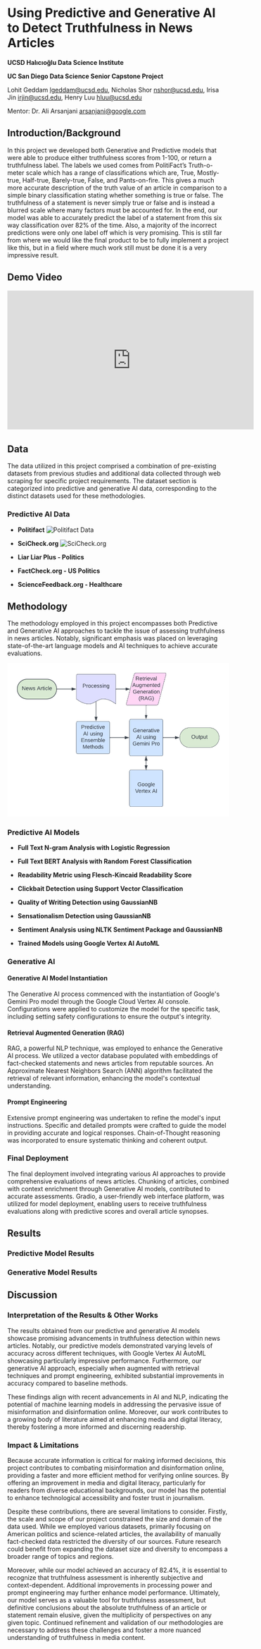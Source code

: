 # Using Predictive and Generative AI to Detect Truthfulness in News Articles

**UCSD Halıcıoğlu Data Science Institute**

**UC San Diego Data Science Senior Capstone Project**
<!--To create line break: use 2 spaces after a line or use <br>-->

Lohit Geddam [lgeddam@ucsd.edu](mailto:lgeddam@ucsd.edu), Nicholas Shor [nshor@ucsd.edu](mailto:nshor@ucsd.edu), Irisa Jin [irjin@ucsd.edu](mailto:irjin@ucsd.edu), Henry Luu [hluu@ucsd.edu](mailto:hluu@ucsd.edu)

Mentor: Dr. Ali Arsanjani [arsanjani@google.com](mailto:arsanjani@google.com)

## Introduction/Background
In this project we developed both Generative and Predictive models that were able to produce either truthfulness scores from 1-100, or return a truthfulness label. The labels we used comes from PolitiFact’s Truth-o-meter scale which has a range of classifications which are, True, Mostly-true, Half-true, Barely-true, False, and Pants-on-fire. This gives a much more accurate description of the truth value of an article in comparison to a simple binary classification stating whether something is true or false. The truthfulness of a statement is never simply true or false and is instead a blurred scale where many factors must be accounted for. In the end, our model was able to accurately predict the label of a statement from this six way classification over 82\% of the time. Also, a majority of the incorrect predictions were only one label off which is very promising. This is still far from where we would like the final product to be to fully implement a project like this, but in a field where much work still must be done it is a very impressive result.

## Demo Video
<iframe width="560" height="315" src="https://www.youtube.com/embed/EYTyIaHGdk4" frameborder="0" allowfullscreen></iframe>

<!--https://youtu.be/EYTyIaHGdk4-->

## Data

The data utilized in this project comprised a combination of pre-existing datasets from previous studies and additional data collected through web scraping for specific project requirements. The dataset section is categorized into predictive and generative AI data, corresponding to the distinct datasets used for these methodologies.

### Predictive AI Data

- **Politifact**
![Politifact Data](/images/politifact_data.png)

- **SciCheck.org**
![SciCheck.org](/images/schicheck_data.png)

- **Liar Liar Plus - Politics**

- **FactCheck.org - US Politics**

- **ScienceFeedback.org - Healthcare**



## Methodology

The methodology employed in this project encompasses both Predictive and Generative AI approaches to tackle the issue of assessing truthfulness in news articles. Notably, significant emphasis was placed on leveraging state-of-the-art language models and AI techniques to achieve accurate evaluations.

![Here is how our final model works](/images/Dsc_capstone_flowchart_final_model.png)

### Predictive AI Models

- **Full Text N-gram Analysis with Logistic Regression**

- **Full Text BERT Analysis with Random Forest Classification**

- **Readability Metric using Flesch-Kincaid Readability Score**

- **Clickbait Detection using Support Vector Classification**

- **Quality of Writing Detection using GaussianNB**

- **Sensationalism Detection using GaussianNB**

- **Sentiment Analysis using NLTK Sentiment Package and GaussianNB**

- **Trained Models using Google Vertex AI AutoML**

### Generative AI

#### Generative AI Model Instantiation
The Generative AI process commenced with the instantiation of Google's Gemini Pro model through the Google Cloud Vertex AI console. Configurations were applied to customize the model for the specific task, including setting safety configurations to ensure the output's integrity.

#### Retrieval Augmented Generation (RAG)
RAG, a powerful NLP technique, was employed to enhance the Generative AI process. We utilized a vector database populated with embeddings of fact-checked statements and news articles from reputable sources. An Approximate Nearest Neighbors Search (ANN) algorithm facilitated the retrieval of relevant information, enhancing the model's contextual understanding.

#### Prompt Engineering
Extensive prompt engineering was undertaken to refine the model's input instructions. Specific and detailed prompts were crafted to guide the model in providing accurate and logical responses. Chain-of-Thought reasoning was incorporated to ensure systematic thinking and coherent output.

### Final Deployment
The final deployment involved integrating various AI approaches to provide comprehensive evaluations of news articles. Chunking of articles, combined with context enrichment through Generative AI models, contributed to accurate assessments. Gradio, a user-friendly web interface platform, was utilized for model deployment, enabling users to receive truthfulness evaluations along with predictive scores and overall article synopses.

## Results

### Predictive Model Results
### Generative Model Results

## Discussion

### Interpretation of the Results & Other Works

The results obtained from our predictive and generative AI models showcase promising advancements in truthfulness detection within news articles. Notably, our predictive models demonstrated varying levels of accuracy across different techniques, with Google Vertex AI AutoML showcasing particularly impressive performance. Furthermore, our generative AI approach, especially when augmented with retrieval techniques and prompt engineering, exhibited substantial improvements in accuracy compared to baseline methods.

These findings align with recent advancements in AI and NLP, indicating the potential of machine learning models in addressing the pervasive issue of misinformation and disinformation online. Moreover, our work contributes to a growing body of literature aimed at enhancing media and digital literacy, thereby fostering a more informed and discerning readership.

### Impact & Limitations

Because accurate information is critical for making informed decisions, this project contributes to combating misinformation and disinformation online, providing a faster and more efficient method for verifying online sources. By offering an improvement in media and digital literacy, particularly for readers from diverse educational backgrounds, our model has the potential to enhance technological accessibility and foster trust in journalism.

Despite these contributions, there are several limitations to consider. Firstly, the scale and scope of our project constrained the size and domain of the data used. While we employed various datasets, primarily focusing on American politics and science-related articles, the availability of manually fact-checked data restricted the diversity of our sources. Future research could benefit from expanding the dataset size and diversity to encompass a broader range of topics and regions.

Moreover, while our model achieved an accuracy of 82.4%, it is essential to recognize that truthfulness assessment is inherently subjective and context-dependent. Additional improvements in processing power and prompt engineering may further enhance model performance. Ultimately, our model serves as a valuable tool for truthfulness assessment, but definitive conclusions about the absolute truthfulness of an article or statement remain elusive, given the multiplicity of perspectives on any given topic. Continued refinement and validation of our methodologies are necessary to address these challenges and foster a more nuanced understanding of truthfulness in media content.


